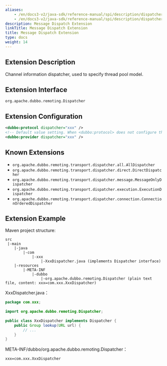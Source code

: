 ```yaml
---
aliases:
    - /en/docs3-v2/java-sdk/reference-manual/spi/description/dispatcher/
    - /en/docs3-v2/java-sdk/reference-manual/spi/description/dispatcher/
description: Message Dispatch Extension
linkTitle: Message Dispatch Extension
title: Message Dispatch Extension
type: docs
weight: 14
---
```







## Extension Description

Channel information dispatcher, used to specify thread pool model.

## Extension Interface

`org.apache.dubbo.remoting.Dispatcher`

## Extension Configuration

```xml
<dubbo:protocol dispatcher="xxx" />
<!-- Default value setting. When <dubbo:protocol> does not configure the dispatcher attribute, this configuration is used -->
<dubbo:provider dispatcher="xxx" />
```

## Known Extensions

* `org.apache.dubbo.remoting.transport.dispatcher.all.AllDispatcher`
* `org.apache.dubbo.remoting.transport.dispatcher.direct.DirectDispatcher`
* `org.apache.dubbo.remoting.transport.dispatcher.message.MessageOnlyDispatcher`
* `org.apache.dubbo.remoting.transport.dispatcher.execution.ExecutionDispatcher`
* `org.apache.dubbo.remoting.transport.dispatcher.connection.ConnectionOrderedDispatcher`

## Extension Example

Maven project structure:

```
src
 |-main
    |-java
        |-com
            |-xxx
                |-XxxDispatcher.java (implements Dispatcher interface)
    |-resources
        |-META-INF
            |-dubbo
                |-org.apache.dubbo.remoting.Dispatcher (plain text file, content: xxx=com.xxx.XxxDispatcher)
```

XxxDispatcher.java：

```java
package com.xxx;
 
import org.apache.dubbo.remoting.Dispatcher;
 
public class XxxDispatcher implements Dispatcher {
    public Group lookup(URL url) {
        // ...
    }
}
```

META-INF/dubbo/org.apache.dubbo.remoting.Dispatcher：

```properties
xxx=com.xxx.XxxDispatcher
```
